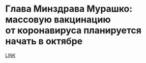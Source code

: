 # Глава Минздрава Мурашко: массовую вакцинацию от коронавируса планируется начать в октябре



[LINK](https://varlamov.ru/3980932.html)